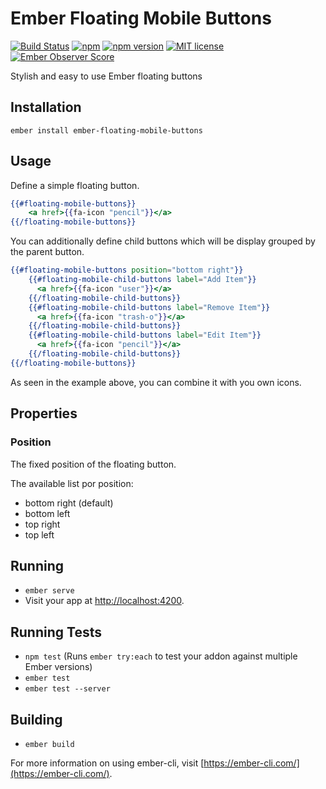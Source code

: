 # Ember Floating Mobile Buttons

[![Build Status](https://travis-ci.org/yontxu/ember-floating-mobile-buttons.svg?branch=master)](https://travis-ci.org/yontxu/ember-floating-mobile-buttons)
[![npm](https://img.shields.io/npm/dm/ember-floating-mobile-buttons.svg)](https://www.npmjs.com/package/ember-floating-mobile-buttons)
[![npm version](https://badge.fury.io/js/ember-floating-mobile-buttons.svg)](https://badge.fury.io/js/ember-floating-mobile-buttons)
[![MIT license](http://img.shields.io/badge/license-MIT-brightgreen.svg)](http://opensource.org/licenses/MIT)
[![Ember Observer Score](https://emberobserver.com/badges/ember-floating-mobile-buttons.svg)](https://emberobserver.com/addons/ember-floating-mobile-buttons)

Stylish and easy to use Ember floating buttons

## Installation

```
ember install ember-floating-mobile-buttons
```

## Usage

Define a simple floating button.
```hbs
{{#floating-mobile-buttons}}
    <a href>{{fa-icon "pencil"}}</a>
{{/floating-mobile-buttons}}
```

You can additionally define child buttons which will be display grouped by the parent button.

```hbs
{{#floating-mobile-buttons position="bottom right"}}
    {{#floating-mobile-child-buttons label="Add Item"}}
      <a href>{{fa-icon "user"}}</a>
    {{/floating-mobile-child-buttons}}
    {{#floating-mobile-child-buttons label="Remove Item"}}
      <a href>{{fa-icon "trash-o"}}</a>
    {{/floating-mobile-child-buttons}}
    {{#floating-mobile-child-buttons label="Edit Item"}}
      <a href>{{fa-icon "pencil"}}</a>
    {{/floating-mobile-child-buttons}}
{{/floating-mobile-buttons}}
```
As seen in the example above, you can combine it with you own icons.

## Properties

### Position
The fixed position of the floating button.

The available list por position:
* bottom right (default) 
* bottom left
* top right
* top left

## Running

* `ember serve`
* Visit your app at [http://localhost:4200](http://localhost:4200).

## Running Tests

* `npm test` (Runs `ember try:each` to test your addon against multiple Ember versions)
* `ember test`
* `ember test --server`

## Building

* `ember build`

For more information on using ember-cli, visit [https://ember-cli.com/](https://ember-cli.com/).

